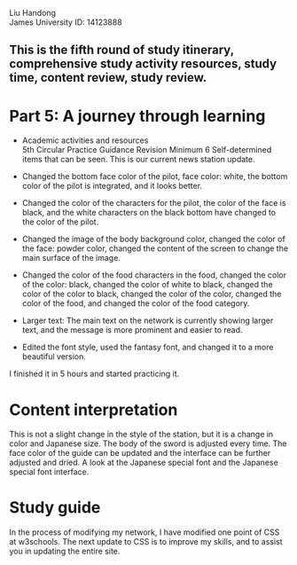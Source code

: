 Liu Handong   
James University ID: 14123888    

## This is the fifth round of study itinerary, comprehensive study activity resources, study time, content review, study review.

# Part 5: A journey through learning
- Academic activities and resources  
5th Circular Practice Guidance Revision Minimum 6 Self-determined items that can be seen. This is our current news station update.

- Changed the bottom face color of the pilot, face color: white, the bottom color of the pilot is integrated, and it looks better.
- Changed the color of the characters for the pilot, the color of the face is black, and the white characters on the black bottom have changed to the color of the pilot.
- Changed the image of the body background color, changed the color of the face: powder color, changed the content of the screen to change the main surface of the image.
- Changed the color of the food characters in the food, changed the color of the color: black, changed the color of white to black, changed the color of the color to black, changed the color of the color, changed the color of the food, and changed the color of the food category.
- Larger text: The main text on the network is currently showing larger text, and the message is more prominent and easier to read.
- Edited the font style, used the fantasy font, and changed it to a more beautiful version.

I finished it in 5 hours and started practicing it.  

# Content interpretation
This is not a slight change in the style of the station, but it is a change in color and Japanese size. The body of the sword is adjusted every time. The face color of the guide can be updated and the interface can be further adjusted and dried. A look at the Japanese special font and the Japanese special font interface.

# Study guide
In the process of modifying my network, I have modified one point of CSS at w3schools. The next update to CSS is to improve my skills, and to assist you in updating the entire site.